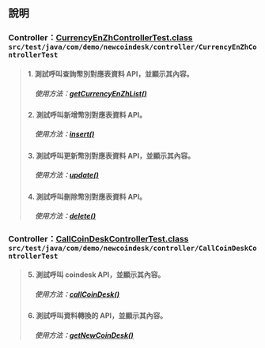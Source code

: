 ## 說明

### Controller：[CurrencyEnZhControllerTest.class](/src/test/java/com/demo/newcoindesk/controller/CurrencyEnZhControllerTest.java) `src/test/java/com/demo/newcoindesk/controller/CurrencyEnZhControllerTest`
> #### 1. 測試呼叫查詢幣別對應表資料 API，並顯示其內容。
> ##### 　使用方法：[getCurrencyEnZhList()](/src/test/java/com/demo/newcoindesk/controller/CurrencyEnZhControllerTest.java#L56)
>
> #### 2. 測試呼叫新增幣別對應表資料 API。
> ##### 　使用方法：[insert()](/src/test/java/com/demo/newcoindesk/controller/CurrencyEnZhControllerTest.java#L29)
>
> #### 3. 測試呼叫更新幣別對應表資料 API，並顯示其內容。
> ##### 　使用方法：[update()](/src/test/java/com/demo/newcoindesk/controller/CurrencyEnZhControllerTest.java#L42)
>
> #### 4. 測試呼叫刪除幣別對應表資料 API。
> ##### 　使用方法：[delete()](/src/test/java/com/demo/newcoindesk/controller/CurrencyEnZhControllerTest.java#L71)




### Controller：[CallCoinDeskControllerTest.class](/src/test/java/com/demo/newcoindesk/controller/CallCoinDeskControllerTest.java) `src/test/java/com/demo/newcoindesk/controller/CallCoinDeskControllerTest`
> #### 5. 測試呼叫 coindesk API，並顯示其內容。
> ##### 　使用方法：[callCoinDesk()](/src/test/java/com/demo/newcoindesk/controller/CallCoinDeskControllerTest.java#L25)
>
> #### 6. 測試呼叫資料轉換的 API，並顯示其內容。
> ##### 　使用方法：[getNewCoinDesk()](/src/test/java/com/demo/newcoindesk/controller/CallCoinDeskControllerTest.java#L36)
